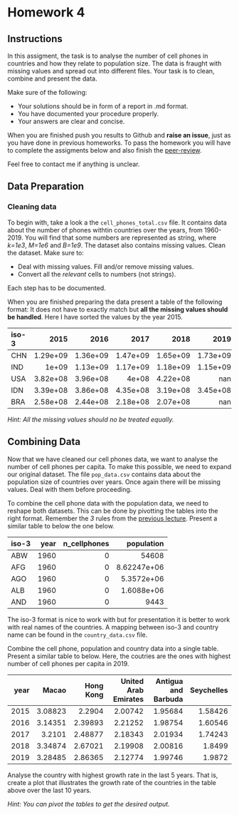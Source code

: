 # Homework 4

## Instructions

In this assigment, the task is to analyse the number of cell phones in countries
and how they relate to population size. The data is fraught with missing values
and spread out into different files. Your task is to clean, combine and present
the data.  

Make sure of the following:
- Your solutions should be in form of a report in .md format.
- You have documented your procedure properly. 
- Your answers are clear and concise.

When you are finished push you results to Github and **raise an issue**, just as you
have done in previous homeworks. To pass the homework you will have to complete
the assigments below and also finish the [peer-review](/homework/#peer-review).

Feel free to contact me if anything is unclear.

## Data Preparation
### Cleaning data 

To begin with, take a look a the `cell_phones_total.csv` file. It contains data
about the number of phones withtin countries over the years, from 1960-2019. You
will find that some numbers are represented as string, where *k=1e3*, *M=1e6*
and *B=1e9*. The dataset also contains missing values. Clean the
dataset. Make sure to: 

- Deal with missing values. Fill and/or remove missing values.
- Convert all the *relevant* cells to numbers (not strings).

Each step has to be documented.

When you are finished preparing the data present a table of the following
format: It does not have to exactly match but **all the missing values should be
handled**. Here I have sorted the values by the year 2015.

| iso-3   |     2015 |     2016 |     2017 |     2018 |       2019 |
|:--------|---------:|---------:|---------:|---------:|-----------:|
| CHN     | 1.29e+09 | 1.36e+09 | 1.47e+09 | 1.65e+09 |   1.73e+09 |
| IND     | 1e+09    | 1.13e+09 | 1.17e+09 | 1.18e+09 |   1.15e+09 |
| USA     | 3.82e+08 | 3.96e+08 | 4e+08    | 4.22e+08 | nan        |
| IDN     | 3.39e+08 | 3.86e+08 | 4.35e+08 | 3.19e+08 |   3.45e+08 |
| BRA     | 2.58e+08 | 2.44e+08 | 2.18e+08 | 2.07e+08 | nan        |

*Hint: All the missing values should no be treated equally.*

## Combining Data 

Now that we have cleaned our cell phones data, we want to analyse the number of
cell phones per capita. To make this possible, we need to expand our original dataset.
The file `pop_data.csv` contains data about the population size of countries
over years. Once again there will be missing values. Deal with them before
proceeding. 

To combine the cell phone data with the population data, we need to reshape
both datasets. This can be done by pivotting the tables into the right format.
Remember the *3* rules from the [previous
lecture](/lectures/5#structuring-the-data). Present a similar table to below the
one below.

| iso-3   |   year |   n_cellphones |      population |
|:--------|-------:|---------------:|----------------:|
| ABW     |   1960 |              0 | 54608           |
| AFG     |   1960 |              0 |     8.62247e+06 |
| AGO     |   1960 |              0 |     5.3572e+06  |
| ALB     |   1960 |              0 |     1.6088e+06  |
| AND     |   1960 |              0 |  9443           |

The iso-3 format is nice to work with but for presentation it is better to work
with real names of the countries. A mapping between iso-3 and country name can
be found in the `country_data.csv` file.

Combine the cell phone, population and country data into a single table. Present
a similar table to below. Here, the coutries are the ones with highest number of
cell phones per capita in 2019. 

|   year |   Macao |   Hong Kong |   United Arab Emirates |   Antigua and Barbuda |   Seychelles |
|-------:|--------:|------------:|-----------------------:|----------------------:|-------------:|
|   2015 | 3.08823 |     2.2904  |                2.00742 |               1.95684 |      1.58426 |
|   2016 | 3.14351 |     2.39893 |                2.21252 |               1.98754 |      1.60546 |
|   2017 | 3.2101  |     2.48877 |                2.18343 |               2.01934 |      1.74243 |
|   2018 | 3.34874 |     2.67021 |                2.19908 |               2.00816 |      1.8499  |
|   2019 | 3.28485 |     2.86365 |                2.12774 |               1.99746 |      1.9872  |

Analyse the country with highest growth rate in the last 5 years. That is,
create a plot that illustrates the growth rate of the countries in the table
above over the last 10 years.

*Hint: You can pivot the tables to get the desired output.*

